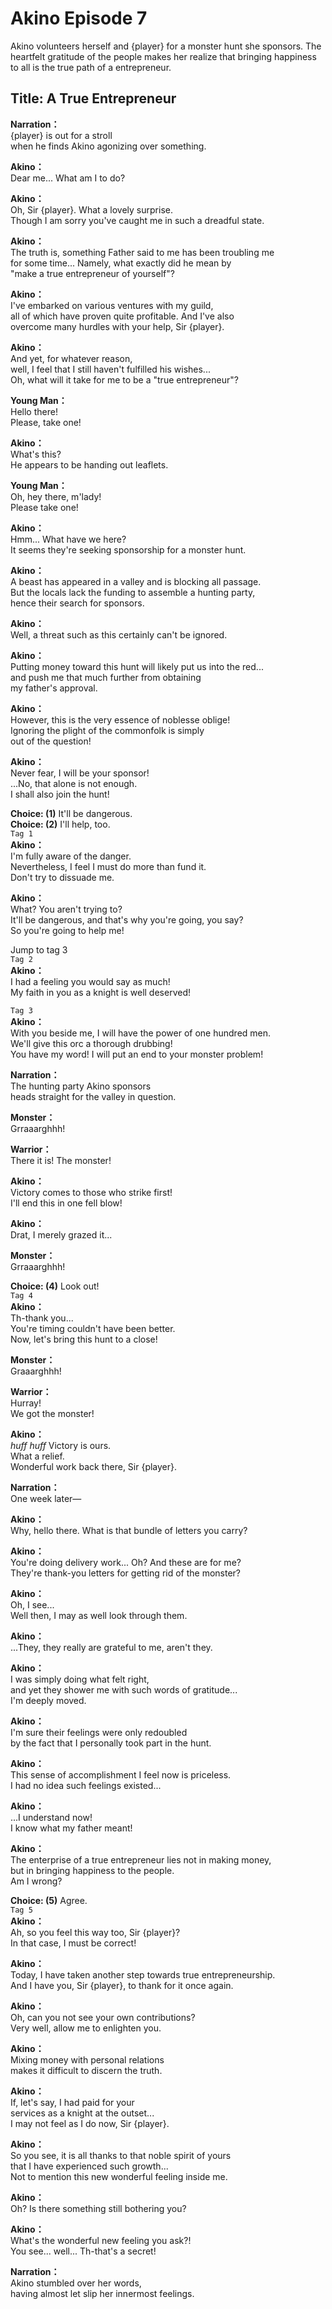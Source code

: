 # Akino Episode 7
Akino volunteers herself and {player} for a monster hunt she sponsors. The heartfelt gratitude of the people makes her realize that bringing happiness to all is the true path of a entrepreneur.
  
## Title: A True Entrepreneur
  
**Narration：**  
{player} is out for a stroll  
when he finds Akino agonizing over something.  
  
**Akino：**  
Dear me... What am I to do?  
  
**Akino：**  
Oh, Sir {player}. What a lovely surprise.  
Though I am sorry you've caught me in such a dreadful state.  
  
**Akino：**  
The truth is, something Father said to me has been troubling me  
for some time... Namely, what exactly did he mean by  
\"make a true entrepreneur of yourself\"?  
  
**Akino：**  
I've embarked on various ventures with my guild,  
all of which have proven quite profitable. And I've also  
overcome many hurdles with your help, Sir {player}.  
  
**Akino：**  
And yet, for whatever reason,  
well, I feel that I still haven't fulfilled his wishes...  
Oh, what will it take for me to be a \"true entrepreneur\"?  
  
**Young Man：**  
Hello there!  
Please, take one!  
  
**Akino：**  
What's this?  
He appears to be handing out leaflets.  
  
**Young Man：**  
Oh, hey there, m'lady!  
Please take one!  
  
**Akino：**  
Hmm... What have we here?  
It seems they're seeking sponsorship for a monster hunt.  
  
**Akino：**  
A beast has appeared in a valley and is blocking all passage.  
But the locals lack the funding to assemble a hunting party,  
hence their search for sponsors.  
  
**Akino：**  
Well, a threat such as this certainly can't be ignored.  
  
**Akino：**  
Putting money toward this hunt will likely put us into the red...  
and push me that much further from obtaining  
my father's approval.  
  
**Akino：**  
However, this is the very essence of noblesse oblige!  
Ignoring the plight of the commonfolk is simply  
out of the question!  
  
**Akino：**  
Never fear, I will be your sponsor!  
...No, that alone is not enough.  
I shall also join the hunt!  
  
**Choice: (1)**  It'll be dangerous.  
**Choice: (2)**  I'll help, too.  
`Tag 1`  
**Akino：**  
I'm fully aware of the danger.  
Nevertheless, I feel I must do more than fund it.  
Don't try to dissuade me.  
  
**Akino：**  
What? You aren't trying to?  
It'll be dangerous, and that's why you're going, you say?  
So you're going to help me!  
  
Jump to tag 3  
`Tag 2`  
**Akino：**  
I had a feeling you would say as much!  
My faith in you as a knight is well deserved!  
  
`Tag 3`  
**Akino：**  
With you beside me, I will have the power of one hundred men.  
We'll give this orc a thorough drubbing!  
You have my word! I will put an end to your monster problem!  
  
**Narration：**  
The hunting party Akino sponsors  
heads straight for the valley in question.  
  
**Monster：**  
Grraaarghhh!  
  
**Warrior：**  
There it is! The monster!  
  
**Akino：**  
Victory comes to those who strike first!  
I'll end this in one fell blow!  
  
**Akino：**  
Drat, I merely grazed it...  
  
**Monster：**  
Grraaarghhh!  
  
**Choice: (4)**  Look out!  
`Tag 4`  
**Akino：**  
Th-thank you...  
You're timing couldn't have been better.  
Now, let's bring this hunt to a close!  
  
**Monster：**  
Graaarghhh!  
  
**Warrior：**  
Hurray!  
We got the monster!  
  
**Akino：**  
*huff* *huff* Victory is ours.  
What a relief.  
Wonderful work back there, Sir {player}.  
  
**Narration：**  
One week later—  
  
**Akino：**  
Why, hello there. What is that bundle of letters you carry?  
  
**Akino：**  
You're doing delivery work... Oh? And these are for me?  
They're thank-you letters for getting rid of the monster?  
  
**Akino：**  
Oh, I see...  
Well then, I may as well look through them.  
  
**Akino：**  
...They, they really are grateful to me, aren't they.  
  
**Akino：**  
I was simply doing what felt right,  
and yet they shower me with such words of gratitude...  
I'm deeply moved.  
  
**Akino：**  
I'm sure their feelings were only redoubled  
by the fact that I personally took part in the hunt.  
  
**Akino：**  
This sense of accomplishment I feel now is priceless.  
I had no idea such feelings existed...  
  
**Akino：**  
...I understand now!  
I know what my father meant!  
  
**Akino：**  
The enterprise of a true entrepreneur lies not in making money,  
but in bringing happiness to the people.  
Am I wrong?  
  
**Choice: (5)**  Agree.  
`Tag 5`  
**Akino：**  
Ah, so you feel this way too, Sir {player}?  
In that case, I must be correct!  
  
**Akino：**  
Today, I have taken another step towards true entrepreneurship.  
And I have you, Sir {player}, to thank for it once again.  
  
**Akino：**  
Oh, can you not see your own contributions?  
Very well, allow me to enlighten you.  
  
**Akino：**  
Mixing money with personal relations  
makes it difficult to discern the truth.  
  
**Akino：**  
If, let's say, I had paid for your  
services as a knight at the outset...  
I may not feel as I do now, Sir {player}.  
  
**Akino：**  
So you see, it is all thanks to that noble spirit of yours  
that I have experienced such growth...  
Not to mention this new wonderful feeling inside me.  
  
**Akino：**  
Oh? Is there something still bothering you?  
  
**Akino：**  
What's the wonderful new feeling you ask?!  
You see... well... Th-that's a secret!  
  
**Narration：**  
Akino stumbled over her words,  
having almost let slip her innermost feelings.  
